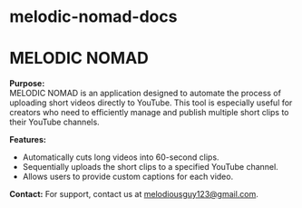 # melodic-nomad-docs

# MELODIC NOMAD

**Purpose:**  
MELODIC NOMAD is an application designed to automate the process of uploading short videos directly to YouTube. This tool is especially useful for creators who need to efficiently manage and publish multiple short clips to their YouTube channels.

**Features:**
- Automatically cuts long videos into 60-second clips.
- Sequentially uploads the short clips to a specified YouTube channel.
- Allows users to provide custom captions for each video.

**Contact:**
For support, contact us at melodiousguy123@gmail.com.
